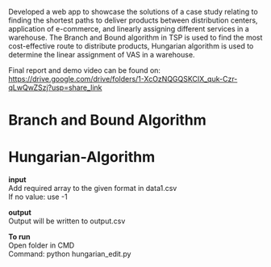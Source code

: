 Developed a web app to showcase the solutions of a case study relating to finding the shortest paths to deliver products between distribution centers, application of e-commerce, and linearly assigning different services in a warehouse. The Branch and Bound algorithm in TSP is used to find the most cost-effective route to distribute products, Hungarian algorithm is used to determine the linear assignment of VAS in a warehouse.

Final report and demo video can be found on: https://drive.google.com/drive/folders/1-XcOzNQGQSKCIX_quk-Czr-qLwQwZSzj?usp=share_link 

# Branch and Bound Algorithm

# Hungarian-Algorithm

**input** </br>
Add required array to the given format in data1.csv </br>
If no value: use -1 </br>

**output** </br>
Output will be written to output.csv

**To run** </br>
Open folder in CMD  </br>
Command: python hungarian_edit.py 
